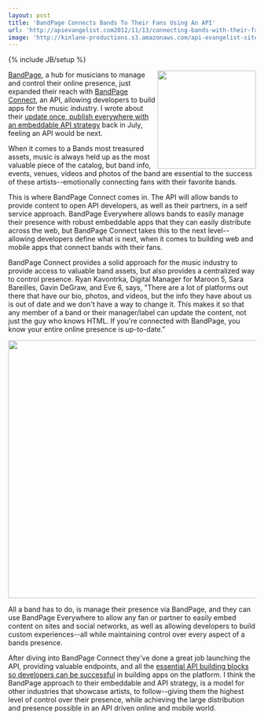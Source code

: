 ```yaml
---
layout: post
title: 'BandPage Connects Bands To Their Fans Using An API'
url: 'http://apievangelist.com2012/11/13/connecting-bands-with-their-fans-everywhere-using-an-api/'
image: 'http://kinlane-productions.s3.amazonaws.com/api-evangelist-site/blog/BandPage-Connect-Logo.png'
---
```

{% include JB/setup %}
<p>
     <a href="https://developers.bandpage.com/home"><img src="https://s3.amazonaws.com/kinlane-productions/api-evangelist/bandpage/BandPage-Connect-Logo.png"  width="200" align="right" /></a>
</p>
<p>
     <a href="http://www.bandpage.com/">BandPage</a>, a hub for musicians to manage and control their online presence, just expanded their reach with <a href="https://developers.bandpage.com/home">BandPage Connect</a>, an API, allowing developers to build apps for the music industry. I wrote about their <a title="update once, publish everywhere with an embeddable API strategy" href="http://apievangelist.com/2012/07/25/update-once,-publish-everywhere-with-the-right-embeddable-api-strategy/">update once, publish everywhere with an embeddable API strategy</a> back in July, feeling an API would be next.
</p>
<p>
     When it comes to a Bands most treasured assets, music is always held up as the most valuable piece of the catalog, but band info, events, venues, videos and photos of the band are essential to the success of these artists--emotionally connecting fans with their favorite bands.
</p>
<p>
     This is where BandPage Connect comes in. The API will allow bands to provide content to open API developers, as well as their partners, in a self service approach. BandPage Everywhere allows bands to easily manage their presence with robust embeddable apps that they can easily distribute across the web, but BandPage Connect takes this to the next level--allowing developers define what is next, when it comes to building web and mobile apps that connect bands with their fans.
</p>
<p>
     BandPage Connect provides a solid approach for the music industry to provide access to valuable band assets, but also provides a centralized way to control presence. Ryan Kavontrka, Digital Manager for Maroon 5, Sara Bareilles, Gavin DeGraw, and Eve 6, says, "There are a lot of platforms out there that have our bio, photos, and videos, but the info they have about us is out of date and we don't have a way to change it. This makes it so that any member of a band or their manager/label can update the content, not just the guy who knows HTML. If you're connected with BandPage, you know your entire online presence is up-to-date."
</p>
<p>
     <a href="https://developers.bandpage.com/home"><img src="https://s3.amazonaws.com/kinlane-productions/api-evangelist/bandpage/BandPage-Developer-Portal.png"  width="525" /></a>
</p>
<p>
     All a band has to do, is manage their presence via BandPage, and they can use BandPage Everywhere to allow any fan or partner to easily embed content on sites and social networks, as well as allowing developers to build custom experiences--all while maintaining control over every aspect of a bands presence.
</p>
<p>
     After diving into BandPage Connect they’ve done a great job launching the API, providing valuable endpoints, and all the <a href="/the_building_blocks_of_a_successful_api.php">essential API building blocks so developers can be successful</a> in building apps on the platform. I think the BandPage approach to their embeddable and API strategy, is a model for other industries that showcase artists, to follow--giving them the highest level of control over their presence, while achieving the large distribution and presence possible in an API driven online and mobile world.
</p>
